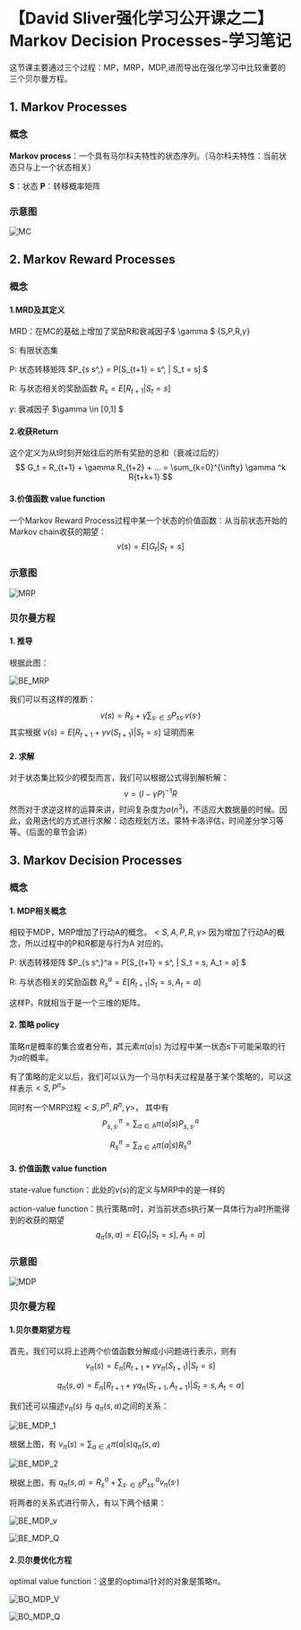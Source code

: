 # 【David Sliver强化学习公开课之二】Markov Decision Processes-学习笔记

这节课主要通过三个过程：MP，MRP，MDP,进而导出在强化学习中比较重要的三个贝尔曼方程。

## 1. Markov Processes 

### 概念

**Markov process**：一个具有马尔科夫特性的状态序列。（马尔科夫特性：当前状态只与上一个状态相关）

**S**：状态  **P**：转移概率矩阵

### 示意图

![MC](./fig/MC.png)

## 2. Markov Reward Processes

### 概念

#### 1.MRD及其定义

MRD：在MC的基础上增加了奖励R和衰减因子$ \gamma $  {S,P,R,$\gamma$}

S: 有限状态集

P: 状态转移矩阵 $P_{s s^,} = P[S_{t+1} = s^, | S_t = s] $

R: 与状态相关的奖励函数 $R_s = E[R_{t+1} | S_t = s]$

$\gamma$: 衰减因子 $\gamma \in [0,1] $

#### 2.收获Return

这个定义为从t时刻开始往后的所有奖励的总和（衰减过后的）
$$
G_t = R_{t+1} + \gamma R_{t+2} + ... = \sum_{k=0}^{\infty} \gamma ^k R{t+k+1}
$$

#### 3.价值函数 value function

一个Markov Reward Process过程中某一个状态的价值函数：从当前状态开始的Markov chain收获的期望：
$$
v(s) = E[G_t|S_t = s]
$$


### 示意图

![MRP](./fig/MRP.png)

### 贝尔曼方程

#### 1. 推导

根据此图：

![BE_MRP](./fig/BE_MRP.png)

我们可以有这样的推断：
$$
v(s) = R_s + \gamma \sum_{s^, \in S} P_{ss^,} v(s^,)
$$
其实根据          $v(s) = E[ R_{t+1} + \gamma v(S_{t+1})|S_t = s]$     证明而来

#### 2. 求解 

对于状态集比较少的模型而言，我们可以根据公式得到解析解：
$$
v = (I - \gamma P)^{-1} R
$$
然而对于求逆这样的运算来讲，时间复杂度为$o(n^3)$，不适应大数据量的时候。因此，会用迭代的方式进行求解：动态规划方法，蒙特卡洛评估，时间差分学习等等。（后面的章节会讲）

## 3. Markov Decision Processes

### 概念

#### 1. MDP相关概念

相较于MDP，MRP增加了行动A的概念。$<S,A,P,R,\gamma>$  因为增加了行动A的概念，所以过程中的P和R都是与行为A 对应的。

P: 状态转移矩阵 $P_{s s^,}^a = P[S_{t+1} = s^, | S_t = s, A_t = a] $

R: 与状态相关的奖励函数 $R_s^a = E[R_{t+1} | S_t = s, A_t = a]$

这样P，R就相当于是一个三维的矩阵。

#### 2. 策略 policy

策略$\pi$是概率的集合或者分布，其元素$\pi(a|s)$ 为过程中某一状态$s$下可能采取的行为$a$的概率。

有了策略的定义以后，我们可以认为一个马尔科夫过程是基于某个策略的，可以这样表示$<S,P^{\pi}>$

同时有一个MRP过程$<S,P^{\pi},R^{\pi},\gamma>$， 其中有
$$
P_{s,s^,}^{\pi} = \sum _{a \in A} \pi(a|s) P_{s,s^,}^{a}
$$

$$
R_s^{\pi} = \sum _{a \in A} \pi(a|s) R_s^{a}
$$

#### 3. 价值函数 value function

state-value function：此处的$v(s)$的定义与MRP中的是一样的

action-value function：执行策略$\pi$时，对当前状态s执行某一具体行为a时所能得到的收获的期望
$$
q_{\pi}(s,a) = E[G_t|S_t = s], A_t = a]
$$

### 示意图

![MDP](./fig/MDP.png)

### 贝尔曼方程

#### 1.贝尔曼期望方程

首先，我们可以将上述两个价值函数分解成小问题进行表示，则有
$$
v_{\pi}(s) = E_{\pi} [R_{t+1} + \gamma v_{\pi}(S_{t+1}) | S_t = s]
$$

$$
q_{\pi}(s,a) = E_{\pi} [R_{t+1} + \gamma q_{\pi}(S_{t+1},A_{t+1}) | S_t = s, A_t = a]
$$

我们还可以描述$v_{\pi}(s)$ 与 $q_{\pi}(s,a)$之间的关系：

![BE_MDP_1](./fig/BE_MDP_1.png)

根据上图，有         $v_{\pi}(s) = \sum_{a\in A} \pi(a|s)q_{\pi}(s,a)$

![BE_MDP_2](./fig/BE_MDP_2.png)

根据上图，有 $q_{\pi}(s,a) = R_s^a +  \sum_{s^,\in S} P_{ss^,}^a v_{\pi}(s^,)$

将两者的关系式进行带入，有以下两个结果：

![BE_MDP_v](./fig/BE_MDP_v.png)

![BE_MDP_Q](./fig/BE_MDP_Q.png)

#### 2.贝尔曼优化方程

optimal value function：这里的optimal针对的对象是策略$\pi$。 

![BO_MDP_V](./fig/BO_MDP_V.png)

![BO_MDP_Q](./fig/BO_MDP_Q.png)

## 